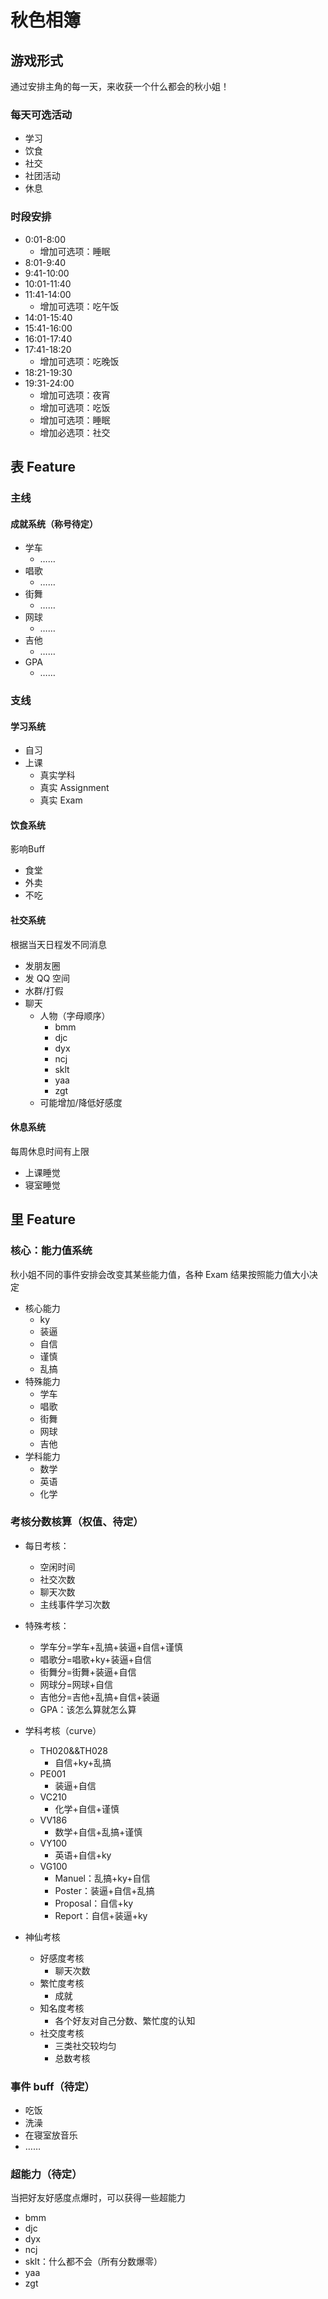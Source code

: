# 秋色相簿

## 游戏形式

通过安排主角的每一天，来收获一个什么都会的秋小姐！

### 每天可选活动

- 学习
- 饮食
- 社交
- 社团活动
- 休息

### 时段安排

- 0:01-8:00
  - 增加可选项：睡眠
- 8:01-9:40
- 9:41-10:00
- 10:01-11:40
- 11:41-14:00
  - 增加可选项：吃午饭
- 14:01-15:40
- 15:41-16:00
- 16:01-17:40
- 17:41-18:20
  - 增加可选项：吃晚饭
- 18:21-19:30
- 19:31-24:00
  - 增加可选项：夜宵
  - 增加可选项：吃饭
  - 增加可选项：睡眠
  - 增加必选项：社交

## 表 Feature

### 主线

#### 成就系统（称号待定）

- 学车
  - ……
- 唱歌
  - ……
- 街舞
  - ……
- 网球
  - ……
- 吉他
  - ……
- GPA
  - ……

### 支线

#### 学习系统

- 自习
- 上课
  - 真实学科
  - 真实 Assignment
  - 真实 Exam

#### 饮食系统

影响Buff

- 食堂
- 外卖
- 不吃

#### 社交系统

根据当天日程发不同消息

- 发朋友圈
- 发 QQ 空间
- 水群/打假
- 聊天
  - 人物（字母顺序）
    - bmm
    - djc
    - dyx
    - ncj
    - sklt
    - yaa
    - zgt
  - 可能增加/降低好感度

#### 休息系统

每周休息时间有上限

- 上课睡觉
- 寝室睡觉

## 里 Feature

### 核心：能力值系统

秋小姐不同的事件安排会改变其某些能力值，各种 Exam 结果按照能力值大小决定

- 核心能力
  - ky
  - 装逼
  - 自信
  - 谨慎
  - 乱搞
- 特殊能力
  - 学车
  - 唱歌
  - 街舞
  - 网球
  - 吉他
- 学科能力
  - 数学
  - 英语
  - 化学

### 考核分数核算（权值、待定）

- 每日考核：

  - 空闲时间
  - 社交次数
  - 聊天次数
  - 主线事件学习次数

- 特殊考核：
  - 学车分=学车+乱搞+装逼+自信+谨慎
  - 唱歌分=唱歌+ky+装逼+自信
  - 街舞分=街舞+装逼+自信
  - 网球分=网球+自信
  - 吉他分=吉他+乱搞+自信+装逼
  - GPA：该怎么算就怎么算
- 学科考核（curve）
  - TH020&&TH028
    - 自信+ky+乱搞
  - PE001
    - 装逼+自信
  - VC210
    - 化学+自信+谨慎
  - VV186
    - 数学+自信+乱搞+谨慎
  - VY100
    - 英语+自信+ky
  - VG100
    - Manuel：乱搞+ky+自信
    - Poster：装逼+自信+乱搞
    - Proposal：自信+ky
    - Report：自信+装逼+ky
- 神仙考核
  - 好感度考核
    - 聊天次数
  - 繁忙度考核
    - 成就
  - 知名度考核
    - 各个好友对自己分数、繁忙度的认知
  - 社交度考核
    - 三类社交较均匀
    - 总数考核

### 事件 buff（待定）

- 吃饭
- 洗澡
- 在寝室放音乐
- ……

### 超能力（待定）

当把好友好感度点爆时，可以获得一些超能力

- bmm
- djc
- dyx
- ncj
- sklt：什么都不会（所有分数爆零）
- yaa
- zgt
